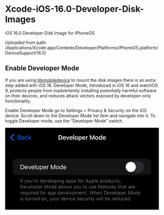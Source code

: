 # Xcode-iOS-16.0-Developer-Disk-Images
iOS 16.0 Developer Disk Image for iPhoneOS

Uploaded from path: /Applications/Xcode.app/Contents/Developer/Platforms/iPhoneOS.platform/DeviceSupport/16.0/

## Enable Developer Mode

If you are using [libimobiledevice](https://github.com/libimobiledevice/libimobiledevice) to mount the disk images there is an extra step added with iOS 16. Developer Mode, introduced in iOS 16 and watchOS 9, protects people from inadvertently installing potentially harmful software on their devices, and reduces attack vectors exposed by developer-only functionality. 

Enable Developer Mode go to Settings > Privacy & Security on the iOS device. Scroll down to the Developer Mode list item and navigate into it. To toggle Developer mode, use the “Developer Mode” switch.

<p align="center"><img width="w00" src="developer-mode-03_dark@2x.png" /></p>

